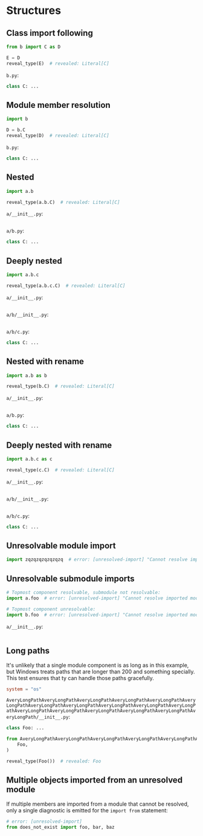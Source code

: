 # Structures

## Class import following

```py
from b import C as D

E = D
reveal_type(E)  # revealed: Literal[C]
```

`b.py`:

```py
class C: ...
```

## Module member resolution

```py
import b

D = b.C
reveal_type(D)  # revealed: Literal[C]
```

`b.py`:

```py
class C: ...
```

## Nested

```py
import a.b

reveal_type(a.b.C)  # revealed: Literal[C]
```

`a/__init__.py`:

```py
```

`a/b.py`:

```py
class C: ...
```

## Deeply nested

```py
import a.b.c

reveal_type(a.b.c.C)  # revealed: Literal[C]
```

`a/__init__.py`:

```py
```

`a/b/__init__.py`:

```py
```

`a/b/c.py`:

```py
class C: ...
```

## Nested with rename

```py
import a.b as b

reveal_type(b.C)  # revealed: Literal[C]
```

`a/__init__.py`:

```py
```

`a/b.py`:

```py
class C: ...
```

## Deeply nested with rename

```py
import a.b.c as c

reveal_type(c.C)  # revealed: Literal[C]
```

`a/__init__.py`:

```py
```

`a/b/__init__.py`:

```py
```

`a/b/c.py`:

```py
class C: ...
```

## Unresolvable module import

<!-- snapshot-diagnostics -->

```py
import zqzqzqzqzqzqzq  # error: [unresolved-import] "Cannot resolve imported module `zqzqzqzqzqzqzq`"
```

## Unresolvable submodule imports

<!-- snapshot-diagnostics -->

```py
# Topmost component resolvable, submodule not resolvable:
import a.foo  # error: [unresolved-import] "Cannot resolve imported module `a.foo`"

# Topmost component unresolvable:
import b.foo  # error: [unresolved-import] "Cannot resolve imported module `b.foo`"
```

`a/__init__.py`:

```py
```

## Long paths

It's unlikely that a single module component is as long as in this example, but Windows treats paths
that are longer than 200 and something specially. This test ensures that ty can handle those paths
gracefully.

```toml
system = "os"
```

`AveryLongPathAveryLongPathAveryLongPathAveryLongPathAveryLongPathAveryLongPathAveryLongPathAveryLongPathAveryLongPathAveryLongPathAveryLongPathAveryLongPathAveryLongPathAveryLongPathAveryLongPathAveryLongPathAveryLongPath/__init__.py`:

```py
class Foo: ...
```

```py
from AveryLongPathAveryLongPathAveryLongPathAveryLongPathAveryLongPathAveryLongPathAveryLongPathAveryLongPathAveryLongPathAveryLongPathAveryLongPathAveryLongPathAveryLongPathAveryLongPathAveryLongPathAveryLongPathAveryLongPath import (
    Foo,
)

reveal_type(Foo())  # revealed: Foo
```

## Multiple objects imported from an unresolved module

<!-- snapshot-diagnostics -->

If multiple members are imported from a module that cannot be resolved, only a single diagnostic is
emitted for the `import from` statement:

```py
# error: [unresolved-import]
from does_not_exist import foo, bar, baz
```
